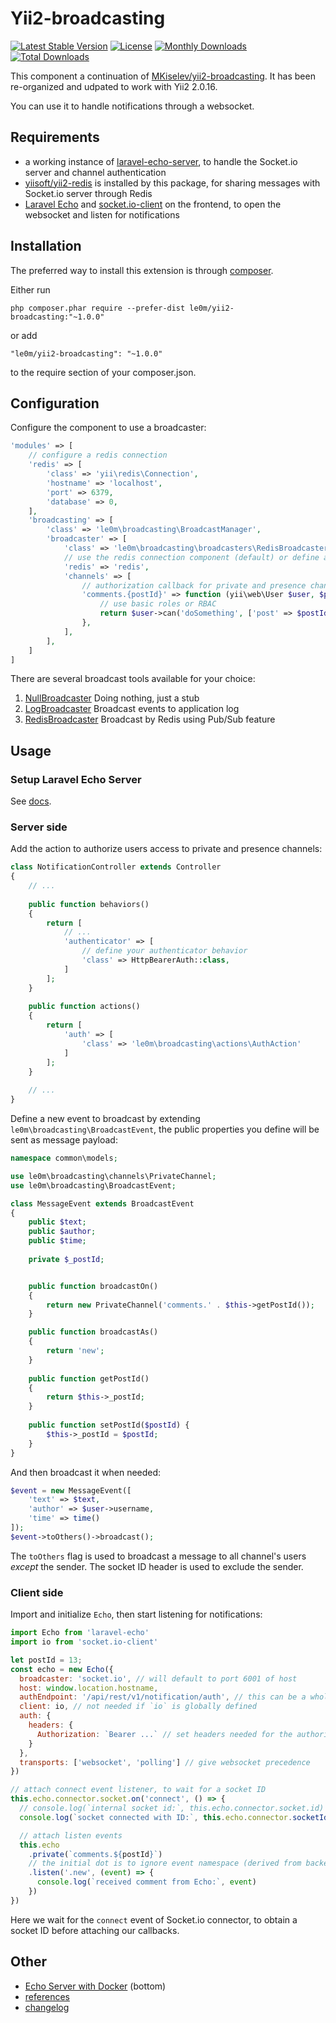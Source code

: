Yii2-broadcasting
=================

[![Latest Stable Version](https://poser.pugx.org/le0m/yii2-broadcasting/version)](https://packagist.org/packages/le0m/yii2-broadcasting)
[![License](https://poser.pugx.org/le0m/yii2-broadcasting/license)](https://packagist.org/packages/le0m/yii2-broadcasting)
[![Monthly Downloads](https://poser.pugx.org/le0m/yii2-broadcasting/d/monthly)](https://packagist.org/packages/le0m/yii2-broadcasting)
[![Total Downloads](https://poser.pugx.org/le0m/yii2-broadcasting/downloads)](https://packagist.org/packages/le0m/yii2-broadcasting)

This component a continuation of [MKiselev/yii2-broadcasting](https://github.com/MKiselev/yii2-broadcasting). It has been re-organized and udpated to work with Yii2 2.0.16.

You can use it to handle notifications through a websocket.

Requirements
------------

- a working instance of [laravel-echo-server](https://github.com/tlaverdure/laravel-echo-server), to handle the Socket.io server and channel authentication
- [yiisoft/yii2-redis](https://github.com/yiisoft/yii2-redis) is installed by this package, for sharing messages with Socket.io server through Redis
- [Laravel Echo](https://github.com/laravel/echo) and [socket.io-client](https://github.com/socketio/socket.io-client) on the frontend, to open the websocket and listen for notifications

Installation
------------

The preferred way to install this extension is through [composer](http://getcomposer.org/download/).

Either run

```
php composer.phar require --prefer-dist le0m/yii2-broadcasting:"~1.0.0"
```

or add

```
"le0m/yii2-broadcasting": "~1.0.0"
```

to the require section of your composer.json.

Configuration
-------------

Configure the component to use a broadcaster:

```php
'modules' => [
    // configure a redis connection
    'redis' => [
        'class' => 'yii\redis\Connection',
        'hostname' => 'localhost',
        'port' => 6379,
        'database' => 0,
    ],
    'broadcasting' => [
        'class' => 'le0m\broadcasting\BroadcastManager',
        'broadcaster' => [
            'class' => 'le0m\broadcasting\broadcasters\RedisBroadcaster',
            // use the redis connection component (default) or define a new one
            'redis' => 'redis',
            'channels' => [
                // authorization callback for private and presence channels
                'comments.{postId}' => function (yii\web\User $user, $postId) {
                    // use basic roles or RBAC
                    return $user->can('doSomething', ['post' => $postId]);
                },
            ],
        ],
    ]
]
```

There are several broadcast tools available for your choice:

1) [NullBroadcaster](broadcasters/NullBroadcaster.php) Doing nothing, just a stub
2) [LogBroadcaster](broadcasters/LogBroadcaster.php) Broadcast events to application log
3) [RedisBroadcaster](broadcasters/RedisBroadcaster.php) Broadcast by Redis using Pub/Sub feature

Usage
-----

### Setup Laravel Echo Server

See [docs](docs/laravel-echo-server.md).

### Server side

Add the action to authorize users access to private and presence channels:

```php
class NotificationController extends Controller
{
    // ...
    
    public function behaviors()
    {
        return [
            // ...
            'authenticator' => [
                // define your authenticator behavior
                'class' => HttpBearerAuth::class,
            ]
        ];
    }
    
    public function actions()
    {
        return [
            'auth' => [
                'class' => 'le0m\broadcasting\actions\AuthAction'
            ]
        ];
    }
    
    // ...
}
```

Define a new event to broadcast by extending `le0m\broadcasting\BroadcastEvent`, the public properties you define will be sent as message payload:

```php
namespace common\models;

use le0m\broadcasting\channels\PrivateChannel;
use le0m\broadcasting\BroadcastEvent;

class MessageEvent extends BroadcastEvent
{
    public $text;
    public $author;
    public $time;
    
    private $_postId;


    public function broadcastOn()
    {
        return new PrivateChannel('comments.' . $this->getPostId());
    }

    public function broadcastAs()
    {
        return 'new';
    }
    
    public function getPostId()
    {
        return $this->_postId;
    }
    
    public function setPostId($postId) {
        $this->_postId = $postId;
    }
}
```

And then broadcast it when needed:

```php
$event = new MessageEvent([
    'text' => $text,
    'author' => $user->username,
    'time' => time()
]);
$event->toOthers()->broadcast();
```

The `toOthers` flag is used to broadcast a message to all channel's users _except_ the sender. The socket ID header is used to exclude the sender.

### Client side

Import and initialize `Echo`, then start listening for notifications:

```js
import Echo from 'laravel-echo'
import io from 'socket.io-client'

let postId = 13;
const echo = new Echo({
  broadcaster: 'socket.io', // will default to port 6001 of host
  host: window.location.hostname,
  authEndpoint: '/api/rest/v1/notification/auth', // this can be a whole URL
  client: io, // not needed if `io` is globally defined
  auth: {
    headers: {
      Authorization: `Bearer ...` // set headers needed for the authorization request to private and presence channels
    }
  },
  transports: ['websocket', 'polling'] // give websocket precedence
})

// attach connect event listener, to wait for a socket ID
this.echo.connector.socket.on('connect', () => {
  // console.log(`internal socket id:`, this.echo.connector.socket.id)
  console.log(`socket connected with ID:`, this.echo.connector.socketId())

  // attach listen events
  this.echo
    .private(`comments.${postId}`)
    // the initial dot is to ignore event namespace (derived from backend event class)
    .listen('.new', (event) => {
      console.log(`received comment from Echo:`, event)
    })
})
```

Here we wait for the `connect` event of Socket.io connector, to obtain a socket ID before attaching our callbacks.

Other
-----

- [Echo Server with Docker](docs/laravel-echo-server.md) (bottom)
- [references](docs/references.md)
- [changelog](CHANGELOG.md)
